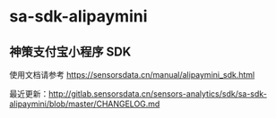 # sa-sdk-alipaymini
## 神策支付宝小程序 SDK

使用文档请参考 https://sensorsdata.cn/manual/alipaymini_sdk.html

最近更新：http://gitlab.sensorsdata.cn/sensors-analytics/sdk/sa-sdk-alipaymini/blob/master/CHANGELOG.md
